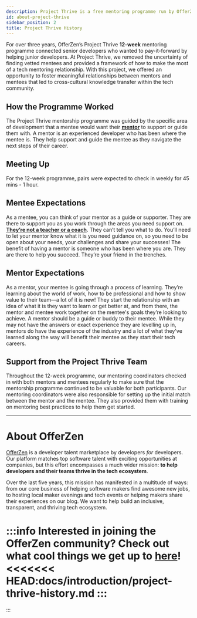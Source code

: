 ```yaml
---
description: Project Thrive is a free mentoring programme run by OfferZen where senior developers are connected to junior developers for a 12-week mentoring relationship. 
id: about-project-thrive
sidebar_position: 2
title: Project Thrive History
---
```


<head>
    <meta property="og:title" content="About Project Thrive" />
    <meta property="og:type" content="article" />
    <meta property="og:url" content="https://www.developermentoring.guide/introduction/about-project-thrive" />
</head>

For over three years, OfferZen’s Project Thrive **12-week** mentoring programme connected senior developers who wanted to pay-it-forward by helping junior developers. At Project Thrive, we removed the uncertainty of finding vetted mentees and provided a framework of how to make the most of a tech mentoring relationship. With this project, we offered an opportunity to foster meaningful relationships between mentors and mentees that led to cross-cultural knowledge transfer within the tech community.  

## How the Programme Worked

The Project Thrive mentorship programme was guided by the specific area of development that a mentee would want their [**mentor**](https://www.developermentoring.guide/getting-started-with-mentoring/For%20Mentors/the-mentors-role) to support or guide them with. A mentor is an experienced developer who has been where the mentee is. They help support and guide the mentee as they navigate the next steps of their career.

## Meeting Up

For the 12-week programme, pairs were expected to check in weekly for 45 mins - 1 hour.

## Mentee Expectations

As a mentee, you can think of your mentor as a guide or supporter. They are there to support you as you work through the areas you need support on. [**They’re not a teacher or a coach**](https://www.developermentoring.guide/getting-started-with-mentoring/the-difference-between-mentoring-and-coaching). They can’t tell you what to do. You’ll need to let your mentor know what it is you need guidance on, so you need to be open about your needs, your challenges and share your successes! The benefit of having a mentor is someone who has been where you are. They are there to help you succeed. They’re your friend in the trenches.

## Mentor Expectations

As a mentor, your mentee is going through a process of learning. They’re learning about the world of work, how to be professional and how to show value to their team—a lot of it is new! They start the relationship with an idea of what it is they want to learn or get better at, and from there, the mentor and mentee work together on the mentee's goals they’re looking to achieve. A mentor should be a guide or buddy to their mentee. While they may not have the answers or exact experience they are levelling up in, mentors do have the experience of the industry and a lot of what they've learned along the way will benefit their mentee as they start their tech careers.

## Support from the Project Thrive Team

Throughout the 12-week programme, our mentoring coordinators checked in with both mentors and mentees regularly to make sure that the mentorship programme continued to be valuable for both participants. Our mentoring coordinators were also responsible for setting up the initial match between the mentor and the mentee. They also provided them with training on mentoring best practices to help them get started.

---

# About OfferZen

[OfferZen](https://www.offerzen.com) is a developer talent marketplace by developers _for_ developers. Our platform matches top software talent with exciting opportunities at companies, but this effort encompasses a much wider mission: **to help developers and their teams thrive in the tech ecosystem**.

Over the last five years, this mission has manifested in a multitude of ways: from our core business of helping software makers find awesome new jobs, to hosting local maker evenings and tech events or helping makers share their experiences on our blog. We want to help build an inclusive, transparent, and thriving tech ecosystem.

:::info
Interested in joining the OfferZen community? Check out what cool things we get up to [**here**](https://www.offerzen.com/community)!
<<<<<<< HEAD:docs/introduction/project-thrive-history.md
:::
=======
:::
